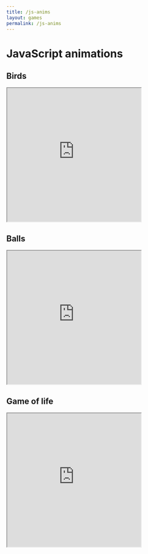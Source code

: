 ```yaml
---
title: /js-anims
layout: games
permalink: /js-anims
---
```


# JavaScript animations

## Birds

<iframe src="https://editor.p5js.org/Plotkine/present/NYcHr4h5V" width="350px" height="350px" frameBorder="1" title="birds"></iframe>

## Balls

<iframe src="https://editor.p5js.org/Plotkine/present/I-eeyxqFo" width="350px" height="350px" frameBorder="1" title="birds"></iframe>

## Game of life

<iframe src="https://editor.p5js.org/Plotkine/present/kmFef9ExW" width="350px" height="350px" frameBorder="1" title="birds"></iframe>

